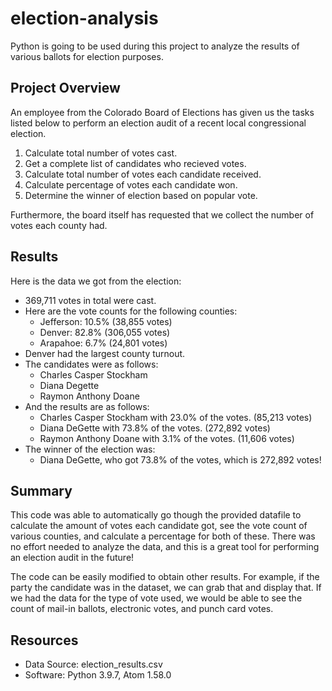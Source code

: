 # election-analysis
Python is going to be used during this project to analyze the results of various ballots for election purposes.

## Project Overview
An employee from the Colorado Board of Elections has given us the tasks listed below to perform an election audit of a recent local congressional election.

1. Calculate total number of votes cast.
2. Get a complete list of candidates who recieved votes.
3. Calculate total number of votes each candidate received.
4. Calculate percentage of votes each candidate won.
5. Determine the winner of election based on popular vote.

Furthermore, the board itself has requested that we collect the number of votes each county had.

## Results
Here is the data we got from the election:
- 369,711 votes in total were cast.
- Here are the vote counts for the following counties:
  - Jefferson: 10.5% (38,855 votes)
  - Denver: 82.8% (306,055 votes)
  - Arapahoe: 6.7% (24,801 votes)
- Denver had the largest county turnout.
- The candidates were as follows:
  - Charles Casper Stockham
  - Diana Degette
  - Raymon Anthony Doane
- And the results are as follows:
  - Charles Casper Stockham with 23.0% of the votes. (85,213 votes)
  - Diana DeGette with 73.8% of the votes. (272,892 votes)
  - Raymon Anthony Doane with 3.1% of the votes. (11,606 votes)
- The winner of the election was:
  - Diana DeGette, who got 73.8% of the votes, which is 272,892 votes!

## Summary

This code was able to automatically go though the provided datafile to calculate the amount of votes each candidate got, see the vote count of various counties, and calculate a percentage for both of these. There was no effort needed to analyze the data, and this is a great tool for performing an election audit in the future!

The code can be easily modified to obtain other results. For example, if the party the candidate was in the dataset, we can grab that and display that. If we had the data for the type of vote used, we would be able to see the count of mail-in ballots, electronic votes, and punch card votes.

## Resources
- Data Source: election_results.csv
- Software: Python 3.9.7, Atom 1.58.0
